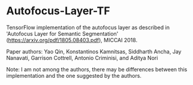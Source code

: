 # Autofocus-Layer-TF
TensorFlow implementation of the autofocus layer as described in 'Autofocus Layer for Semantic Segmentation' (https://arxiv.org/pdf/1805.08403.pdf), MICCAI 2018.

Paper authors:
Yao Qin, Konstantinos Kamnitsas, Siddharth Ancha, Jay Nanavati, Garrison Cottrell, Antonio Criminisi, and Aditya Nori

Note: I am not among the authors, there may be differences between this implementation and the one suggested by the authors.
